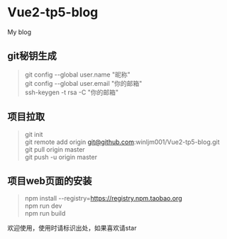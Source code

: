 # Vue2-tp5-blog
My blog
## git秘钥生成
> git config --global user.name "昵称" <br/>
git config --global user.email "你的邮箱" <br/>
ssh-keygen -t rsa -C "你的邮箱" <br/>

## 项目拉取
> git init <br/>
git remote add origin git@github.com:winljm001/Vue2-tp5-blog.git <br/>
git pull origin master <br/>
git push -u origin master <br/>

## 项目web页面的安装
> npm install --registry=https://registry.npm.taobao.org <br/>
npm run dev <br/>
npm run build <br/>

欢迎使用，使用时请标识出处，如果喜欢请star